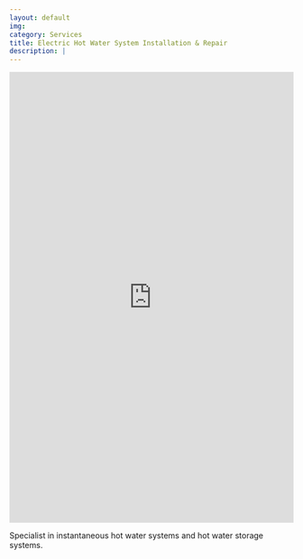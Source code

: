 ```yaml
---
layout: default
img:
category: Services
title: Electric Hot Water System Installation & Repair
description: |
---
```

<iframe frameborder="0" class="juxtapose" width="100%" height="800" src="https://cdn.knightlab.com/libs/juxtapose/latest/embed/index.html?uid=c33f9616-8461-11eb-83c8-ebb5d6f907df"></iframe>

Specialist in instantaneous hot water systems and hot water storage systems.
